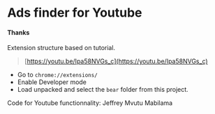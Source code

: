 # Ads finder for Youtube





#### Thanks

Extension structure based on tutorial.

> [https://youtu.be/Ipa58NVGs_c](https://youtu.be/Ipa58NVGs_c)

* Go to `chrome://extensions/`
* Enable Developer mode
* Load unpacked and select the `bear` folder from this project.



Code for Youtube functionnality: Jeffrey Mvutu Mabilama